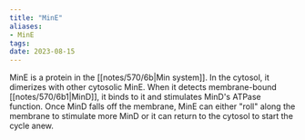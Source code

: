 ```yaml
---
title: "MinE"
aliases:
- MinE
tags:
date: 2023-08-15
---
```

MinE is a protein in the [[notes/570/6b|Min system]]. In the cytosol, it dimerizes with other cytosolic MinE. When it detects membrane-bound [[notes/570/6b1|MinD]], it binds to it and stimulates MinD's ATPase function. Once MinD falls off the membrane, MinE can either "roll" along the membrane to stimulate more MinD or it can return to the cytosol to start the cycle anew.